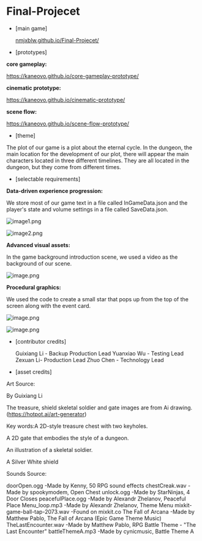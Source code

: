 # Final-Projecet
- [main game] 

  [nmjxblw.github.io/Final-Projecet/](https://nmjxblw.github.io/Final-Projecet/)

- [prototypes] 

**core gameplay:**

https://kaneovo.github.io/core-gameplay-prototype/

**cinematic prototype:**

https://kaneovo.github.io/cinematic-prototype/

 **scene flow:**

https://kaneovo.github.io/scene-flow-prototype/

- [theme] 

The plot of our game is a plot about the eternal cycle. In the dungeon, the main location for the development of our plot, there will appear the main characters located in three different timelines. They are all located in the dungeon, but they come from different times.



- [selectable requirements] 

**Data-driven experience progression:**

We store most of our game text in a file called InGameData.json and the player's state and volume settings in a file called SaveData.json.

![image1.png](https://drive.google.com/uc?export=view&id=1Q8r9enkY8J_GqNCImorBLxcDL9cBmFMf)

![image2.png](https://drive.google.com/uc?export=view&id=1ArYTvUnIibhl8dKCpSnTDoAtpDlPtEXt)

**Advanced visual assets:**

In the game background introduction scene, we used a video as the background of our scene.

![image.png](https://drive.google.com/uc?export=view&id=1Ah3owg0Ltb_fj14gJ3_EUWvcCPA-Zbhr)

**Procedural graphics:**

We used the code to create a small star that pops up from the top of the screen along with the event card.

![image.png](https://drive.google.com/uc?export=view&id=14H1RWfVSJA2adMvqN8KRYI_D-yD4vfK1)

![image.png](https://drive.google.com/uc?export=view&id=1aehodOOlIG-Ge9W8vbB6zYO1dnbsrLin)



- [contributor credits] 

   Guixiang Li - Backup Production Lead
   Yuanxiao Wu - Testing Lead
   Zexuan Li- Production Lead
   Zhuo Chen - Technology Lead



- [asset credits] 

Art Source:

By Guixiang Li 

The treasure, shield skeletal soldier and gate images are from Ai drawing.(https://hotpot.ai/art-generator) 

Key words:A 2D-style treasure chest with two keyholes. 

A 2D gate that embodies the style of a dungeon.

An illustration of a skeletal soldier.

A Silver White shield



Sounds Source:

doorOpen.ogg    -Made by Kenny, 50 RPG sound effects
chestCreak.wav  -Made by spookymodem, Open Chest
unlock.ogg -Made by StarNinjas, 4 Door Closes
peacefulPlace.ogg -Made by Alexandr Zhelanov, Peaceful Place
Menu_loop.mp3 -Made by Alexandr Zhelanov, Theme Menu
mixkit-game-ball-tap-2073.wav -Found on mixkit.co
The Fall of Arcana -Made by Matthew Pablo, The Fall of Arcana (Epic Game Theme Music)
TheLastEncounter.wav -Made by Matthew Pablo, RPG Battle Theme - "The Last Encounter"
battleThemeA.mp3 -Made by cynicmusic, Battle Theme A

